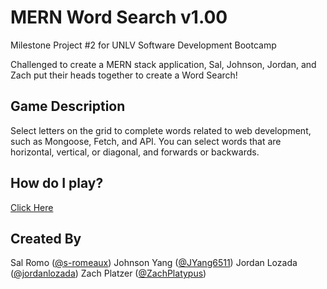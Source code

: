 # MERN Word Search v1.00

Milestone Project #2 for UNLV Software Development Bootcamp

Challenged to create a MERN stack application, Sal, Johnson, Jordan, and Zach put their heads together to create a Word Search!

## Game Description

Select letters on the grid to complete words related to web development, such as Mongoose, Fetch, and API. You can select words that are horizontal, vertical, or diagonal, and forwards or backwards.

## How do I play?

[Click Here](link)

## Created By

Sal Romo ([@s-romeaux](https://github.com/s-romeaux))
Johnson Yang ([@JYang6511](https://github.com/JYang6511))
Jordan Lozada ([@jordanlozada](https://github.com/jordanlozada))
Zach Platzer ([@ZachPlatypus](https://github.com/zachplatypus))